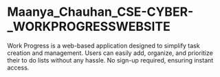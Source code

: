 # Maanya_Chauhan_CSE-CYBER-_WORKPROGRESSWEBSITE
Work Progress is a web-based application designed to simplify task creation  and management. Users can easily add, organize, and prioritize their to do lists without any hassle. No sign-up required, ensuring instant access. 
